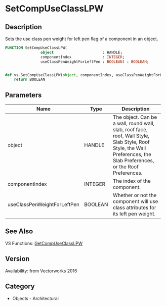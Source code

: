 # SetCompUseClassLPW

## Description
Sets the use class pen weight for left pen flag of a component in an object.

```pascal
FUNCTION SetCompUseClassLPW(
				object                      : HANDLE;
				componentIndex              : INTEGER;
				useClassPenWeightForLeftPen : BOOLEAN) : BOOLEAN;
```

```python

def vs.SetCompUseClassLPW(object, componentIndex, useClassPenWeightForLeftPen):
    return BOOLEAN
```

## Parameters
|Name|Type|Description|
|---|---|---|
|object|HANDLE|The object. Can be a wall, round wall, slab, roof face, roof, Wall Style, Slab Style, Roof Style, the Wall Preferences, the Slab Preferences, or the Roof Preferences.|
|componentIndex|INTEGER|The index of the component.|
|useClassPenWeightForLeftPen|BOOLEAN|Whether or not the component will use class attributes for its left pen weight.|

## See Also
VS Functions:
[GetCompUseClassLPW](GetCompUseClassLPW.md)

## Version
Availability: from Vectorworks 2016
## Category
* Objects - Architectural


